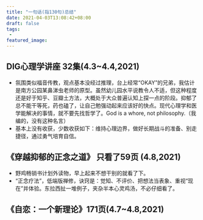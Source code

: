 ```yaml
---
title: "一句话(指130句)总结"
date: 2021-04-03T13:08:42+08:00
draft: false
tags:
 - 
featured_image:
---
```

## DIG心理学讲座 32集(4.3~4.4,2021)
- 氛围类似福音传教，观点基本没经过推理，台上经常“OKAY”的兄弟，我估计是南方公园某鼻涕虫老师的原型。虽然幼儿园水平说教令人不适，但这种程度还是好于知乎、豆瓣土方法，大概处于大众普遍认知上探一点的阶段。抑郁了总不能干等死，药也磕了，让自己勉强动起来应该好的快点。现代心理学和医学能解决的事情，就不要先找哲学了。God is a whore, not philosophy.（我编的，没有这种名言）
- 基本上没有收获，少数收获如下：维持心理边界，做好长期战斗的准备、别走捷径，通过勇气培育自信。
## 《穿越抑郁的正念之道》 只看了59页 (4.8,2021)
- 野鸡畅销书计划外读物，早上起来不想干别的就看了下。
- “正念疗法”，低端版禅修，诀窍是：觉知、不评价、把想法当表象、重视“现在”并体验。东拉西扯一堆例子，夹杂半本心灵鸡汤，不必仔细看了。
## 《自恋：一个新理论》171页(4.7~4.8,2021)
